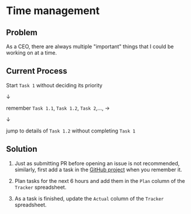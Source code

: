 # Time management

## Problem
As a CEO, there are always multiple "important" things that I could be working on at a time. 

## Current Process

Start `Task 1` without deciding its priority 

&darr; 

remember `Task 1.1`, `Task 1.2`, `Task 2`,..., &rarr; 

&darr; 

jump to details of `Task 1.2` without completing `Task 1`

## Solution

1. Just as submitting PR before opening an issue is not recommended, similarly, first add a task in the [GitHub project](https://github.com/orgs/Atri-Labs/projects/6/views/1) when you remember it. 

2. Plan tasks for the next 6 hours and add them in the `Plan` column of the `Tracker` spreadsheet.

3. As a task is finished, update the `Actual` column of the `Tracker` spreadsheet.
